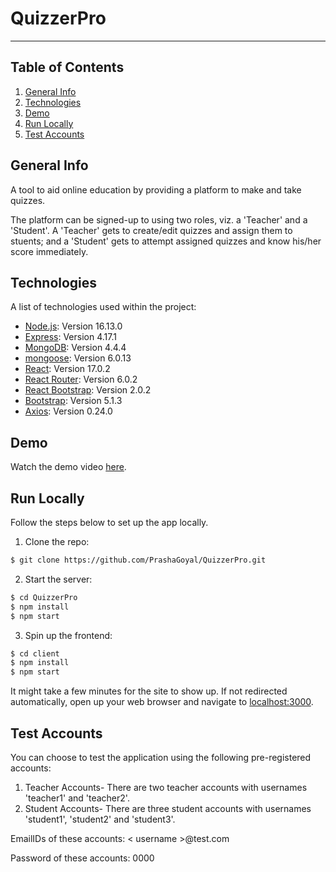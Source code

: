 # QuizzerPro

---

## Table of Contents

1. [General Info](#general-info)
2. [Technologies](#technologies)
3. [Demo](#demo)
4. [Run Locally](#run-locally)
5. [Test Accounts](#test-accounts)

## General Info

A tool to aid online education by providing a platform to make and take quizzes.

The platform can be signed-up to using two roles, viz. a 'Teacher' and a 'Student'. A 'Teacher' gets to create/edit quizzes and assign them to stuents; and a 'Student' gets to attempt assigned quizzes and know his/her score immediately.

## Technologies

A list of technologies used within the project:

- [Node.js](https://nodejs.org/en/): Version 16.13.0
- [Express](http://expressjs.com/): Version 4.17.1
- [MongoDB](https://www.mongodb.com/): Version 4.4.4
- [mongoose](https://mongoosejs.com/): Version 6.0.13
- [React](https://reactjs.org/): Version 17.0.2
- [React Router](https://reactrouter.com/): Version 6.0.2
- [React Bootstrap](https://react-bootstrap.github.io/): Version 2.0.2
- [Bootstrap](https://getbootstrap.com/): Version 5.1.3
- [Axios](https://axios-http.com/): Version 0.24.0

## Demo

Watch the demo video [here]().

## Run Locally

Follow the steps below to set up the app locally.

1. Clone the repo:

```sh
$ git clone https://github.com/PrashaGoyal/QuizzerPro.git
```

2. Start the server:

```sh
$ cd QuizzerPro
$ npm install
$ npm start
```

3. Spin up the frontend:

```sh
$ cd client
$ npm install
$ npm start
```

It might take a few minutes for the site to show up. If not redirected automatically, open up your web browser and navigate to [localhost:3000](http://localhost:3000).

## Test Accounts

You can choose to test the application using the following pre-registered accounts:

1. Teacher Accounts- There are two teacher accounts with usernames 'teacher1' and 'teacher2'.
2. Student Accounts- There are three student accounts with usernames 'student1', 'student2' and 'student3'.

EmailIDs of these accounts: < username >@test.com

Password of these accounts: 0000
